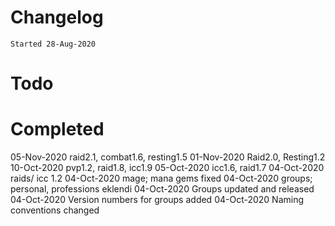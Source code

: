 # Changelog
`Started 28-Aug-2020`

# Todo

# Completed
05-Nov-2020 raid2.1, combat1.6, resting1.5
01-Nov-2020 Raid2.0, Resting1.2
10-Oct-2020 pvp1.2, raid1.8, icc1.9
05-Oct-2020 icc1.6, raid1.7
04-Oct-2020 raids/ icc 1.2
04-Oct-2020 mage; mana gems fixed
04-Oct-2020 groups; personal, professions eklendi
04-Oct-2020 Groups updated and released
04-Oct-2020 Version numbers for groups added
04-Oct-2020 Naming conventions changed